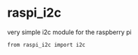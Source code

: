 raspi_i2c
=========

very simple i2c module for the raspberry pi

```
from raspi_i2c import i2c
```
